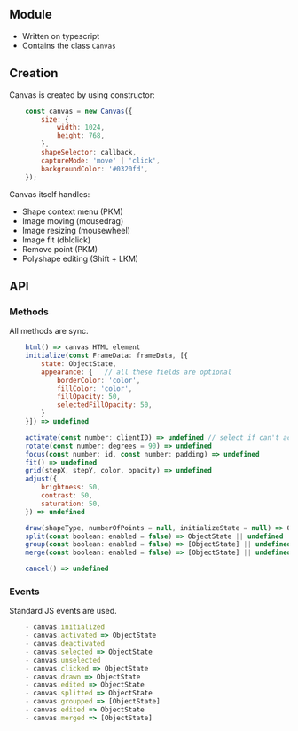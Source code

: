 ## Module

- Written on typescript
- Contains the class ```Canvas```

## Creation
Canvas is created by using constructor:

```js
    const canvas = new Canvas({
        size: {
            width: 1024,
            height: 768,
        },
        shapeSelector: callback,
        captureMode: 'move' | 'click',
        backgroundColor: '#0320fd',
    });
```

Canvas itself handles:
- Shape context menu (PKM)
- Image moving (mousedrag)
- Image resizing (mousewheel)
- Image fit (dblclick)
- Remove point (PKM)
- Polyshape editing (Shift + LKM)

## API
### Methods

All methods are sync.

```js
    html() => canvas HTML element
    initialize(const FrameData: frameData, [{
        state: ObjectState,
        appearance: {   // all these fields are optional
            borderColor: 'color',
            fillColor: 'color',
            fillOpacity: 50,
            selectedFillOpacity: 50,
        }
    }]) => undefined

    activate(const number: clientID) => undefined // select if can't activate
    rotate(const number: degrees = 90) => undefined
    focus(const number: id, const number: padding) => undefined
    fit() => undefined
    grid(stepX, stepY, color, opacity) => undefined
    adjust({
        brightness: 50,
        contrast: 50,
        saturation: 50,
    }) => undefined

    draw(shapeType, numberOfPoints = null, initializeState = null) => ObjectState
    split(const boolean: enabled = false) => ObjectState || undefined
    group(const boolean: enabled = false) => [ObjectState] || undefined
    merge(const boolean: enabled = false) => [ObjectState] || undefined

    cancel() => undefined
```

### Events
Standard JS events are used.
```js
    - canvas.initialized
    - canvas.activated => ObjectState
    - canvas.deactivated
    - canvas.selected => ObjectState
    - canvas.unselected
    - canvas.clicked => ObjectState
    - canvas.drawn => ObjectState
    - canvas.edited => ObjectState
    - canvas.splitted => ObjectState
    - canvas.groupped => [ObjectState]
    - canvas.edited => ObjectState
    - canvas.merged => [ObjectState]
```
